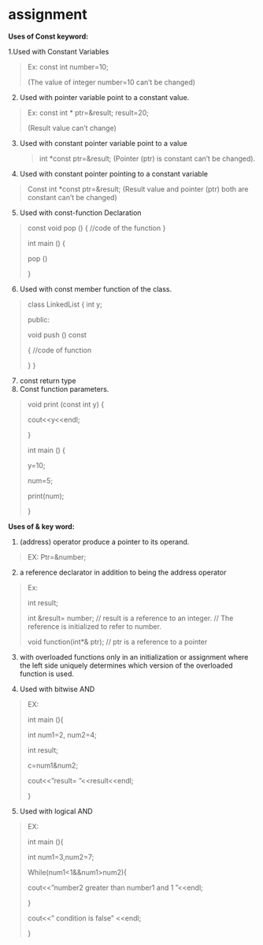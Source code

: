 # assignment
**Uses of Const keyword:**

1.Used with Constant Variables
>Ex:
const int number=10;
>
>(The value of integer number=10 can’t be changed)
>
2. Used with pointer variable point to a constant value.
>Ex:
>const int * ptr=&result;
       result=20;
> 
>(Result value can’t change)
>
3. Used with constant pointer variable point to a value
    >int *const ptr=&result;
    (Pointer (ptr) is constant can’t be changed).
4. Used with constant pointer pointing to a constant variable
>Const int *const ptr=&result;
(Result value and pointer (ptr) both are constant can’t be changed)
5. Used with const-function Declaration
>const void pop () {
 //code of the function
  }
> 
>int main () {
> 
>pop ()
> 
 >}
>
6.  Used with const member function of the class.
>class LinkedList {
>int y;
> 
> public:
> 
>void push () const
> 
>{
//code of function
> 
>}
}
7.  const return type
8. Const function parameters.
>void print (const int y) {
> 
>cout<<y<<endl;
> 
>}
> 
>int main () {
> 
>y=10;
> 
>num=5;
> 
>print(num);
> 
>}

**Uses of & key word:**
1.	(address) operator produce a pointer to its operand.
>EX:  Ptr=&number;
2. a reference declarator in addition to being the address operator
>Ex:
> 
 >int result;
> 
>int &result= number; // result is a reference to an integer. // The reference is initialized to refer to number. 
 >
>void function(int*& ptr); // ptr is a reference to a pointer

3. with overloaded functions only in an initialization or assignment where the left side uniquely determines which version of the overloaded function is used.

4. Used with bitwise AND
>EX:
>
>int main (){
> 
>int num1=2, num2=4;
> 
>int result;
> 
>c=num1&num2;
> 
>cout<<”result= ”<<result<<endl;
> 
>}
5. Used with logical AND
> EX:
> 
>int main (){
> 
>int num1=3,num2=7;
> 
>While(num1<1&&num1>num2){
> 
>cout<<”number2  greater than number1 and 1 ”<<endl;
> 
>}
> 
>cout<<” condition is false” <<endl;
> 
>}
